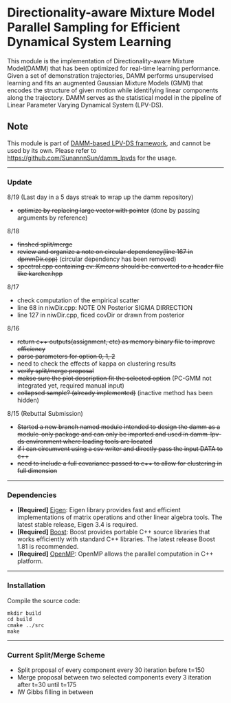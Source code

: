 # Directionality-aware Mixture Model Parallel Sampling for Efficient Dynamical System Learning

This module is the implementation of Directionality-aware Mixture Model(DAMM) that has been optimized for real-time learning performance. Given a set of demonstration trajectories, DAMM performs unsupervised learning and fits an augmented Gaussian Mixture Models (GMM) that encodes the structure of given motion while identifying linear components along the trajectory. DAMM serves as the statistical model in the pipeline of Linear Parameter Varying Dynamical System (LPV-DS).

## Note
This module is part of [DAMM-based LPV-DS framework](https://github.com/SunannnSun/damm_lpvds), and cannot be used by its own. Please refer to https://github.com/SunannnSun/damm_lpvds for the usage.

--- 

### Update
8/19 (Last day in a 5 days streak to wrap up the damm repository)
- ~~optimize by replacing large vector with pointer~~ (done by passing arguments by reference)


8/18
- ~~finshed split/merge~~
- ~~review and organize a note on circular dependency(line 167 in dpmmDir.cpp)~~ (circular dependency has been removed)
- ~~spectral.cpp containing cv::Kmeans should be converted to a header file like karcher.hpp~~


8/17
- check computation of the empirical scatter
- line 68 in niwDir.cpp: NOTE ON Posterior SIGMA DIRRECTION
- line 127 in niwDir.cpp, ficed covDir or drawn from posterior


8/16
- ~~return c++ outputs(assignment, etc) as memory binary file to improve efficiency~~
- ~~parse parameters for option 0, 1, 2~~
- need to check the effects of kappa on clustering results
- ~~verify split/merge proposal~~
- ~~makse sure the plot description fit the selected option~~ (PC-GMM not integrated yet, required manual input)
- ~~collapsed sample? (already implemented)~~ (inactive method has been hidden)

8/15 (Rebuttal Submission)
- ~~Started a new branch named module intended to design the damm as a module-only package and can only be imported and used in damm-lpv-ds environment where loading tools are located~~
- ~~if i can circumvent using a csv writer and directly pass the input DATA to c++~~
- ~~need to include a full covariance passed to c++ to allow for clustering in full dimension~~


---

### Dependencies
- **[Required]** [Eigen](https://eigen.tuxfamily.org/index.php?title=Main_Page): Eigen library provides fast and efficient implementations of matrix operations and other linear algebra tools. The latest stable release, Eigen 3.4 is required.
- **[Required]** [Boost](https://www.boost.org/): Boost provides portable C++ source libraries that works efficiently with standard C++ libraries. The latest release Boost 1.81 is recommended.
- **[Required]** [OpenMP](https://www.openmp.org/): OpenMP allows the parallel computation in C++ platform.

---

### Installation
Compile the source code:

```
mkdir build
cd build
cmake ../src
make
```
---

### Current Split/Merge Scheme
- Split proposal of every component every 30 iteration before t=150
- Merge proposal between two selected components every 3 iteration after t=30 until t=175
- IW Gibbs filling in between